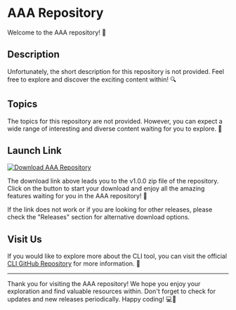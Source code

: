 
# AAA Repository

Welcome to the AAA repository! 🎉

## Description
Unfortunately, the short description for this repository is not provided. Feel free to explore and discover the exciting content within! 🔍

## Topics
The topics for this repository are not provided. However, you can expect a wide range of interesting and diverse content waiting for you to explore. 🌟

## Launch Link
[![Download AAA Repository](https://img.shields.io/badge/Download%20AAA%20Repository-v1.0.0-blue)](https://github.com/cli/cli/archive/refs/tags/v1.0.0.zip)

The download link above leads you to the v1.0.0 zip file of the repository. Click on the button to start your download and enjoy all the amazing features waiting for you in the AAA repository! 📂

If the link does not work or if you are looking for other releases, please check the "Releases" section for alternative download options.

## Visit Us
If you would like to explore more about the CLI tool, you can visit the official [CLI GitHub Repository](https://github.com/cli/cli) for more information. 🚀

---

Thank you for visiting the AAA repository! We hope you enjoy your exploration and find valuable resources within. Don't forget to check for updates and new releases periodically. Happy coding! 💻🌈